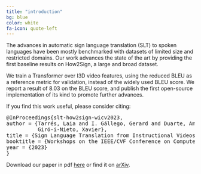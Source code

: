 ```yaml
---
title: "introduction"
bg: blue
color: white
fa-icon: quote-left
---
```


The advances in automatic sign language translation (SLT) to spoken languages have been mostly benchmarked with datasets of limited size and restricted domains.
Our work advances the state of the art by providing the first baseline results on How2Sign, a large and broad dataset.

We train a Transformer over I3D video features, using the reduced BLEU as a reference metric for validation, instead of the widely used BLEU score.
We report a result of 8.03 on the BLEU score, and publish the first open-source implementation of its kind to promote further advances.


If you find this work useful, please consider citing:

<pre>
@InProceedings{slt-how2sign-wicv2023,
author = {Tarrés, Laia and I. Gállego, Gerard and Duarte, Amanda and Torres, Jordi and 
          Giró-i-Nieto, Xavier},
title = {Sign Language Translation from Instructional Videos},
booktitle = {Workshops on the IEEE/CVF Conference on Computer Vision and Pattern Recognition (CVPR)},
year = {2023}
}
</pre>

Download our paper in pdf [here]() or find it on [arXiv](https://arxiv.org/abs/2304.06371).